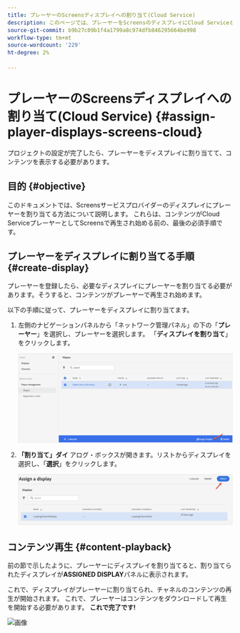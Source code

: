 ```yaml
---
title: プレーヤーのScreensディスプレイへの割り当て(Cloud Service)
description: このページでは、プレーヤーをScreensのディスプレイにCloud Serviceとして割り当てる方法について説明します。
source-git-commit: b9b27c09b1f4a1799a8c974dfb846295664be998
workflow-type: tm+mt
source-wordcount: '229'
ht-degree: 2%

---
```



# プレーヤーのScreensディスプレイへの割り当て(Cloud Service) {#assign-player-displays-screens-cloud}

プロジェクトの設定が完了したら、プレーヤーをディスプレイに割り当てて、コンテンツを表示する必要があります。

## 目的 {#objective}

このドキュメントでは、Screensサービスプロバイダーのディスプレイにプレーヤーを割り当てる方法について説明します。 これらは、コンテンツがCloud ServiceプレーヤーとしてScreensで再生され始める前の、最後の必須手順です。

## プレーヤーをディスプレイに割り当てる手順 {#create-display}

プレーヤーを登録したら、必要なディスプレイにプレーヤーを割り当てる必要があります。そうすると、コンテンツがプレーヤーで再生され始めます。

以下の手順に従って、プレーヤーをディスプレイに割り当てます。

1. 左側のナビゲーションパネルから「ネットワーク管理パネル」の下の「**プレーヤー**」を選択し、プレーヤーを選択します。 「**ディスプレイを割り当て**」をクリックします。

   ![画像](/help/screens-cloud/assets/player/register-player7.png)

1. **「割り当て」ダイ** アログ・ボックスが開きます。リストからディスプレイを選択し、「**選択**」をクリックします。

   ![画像](/help/screens-cloud/assets/player/register-player8.png)

## コンテンツ再生 {#content-playback}

前の節で示したように、プレーヤーにディスプレイを割り当てると、割り当てられたディスプレイが&#x200B;**ASSIGNED DISPLAY**&#x200B;パネルに表示されます。

これで、ディスプレイがプレーヤーに割り当てられ、チャネルのコンテンツの再生が開始されます。 これで、プレーヤーはコンテンツをダウンロードして再生を開始する必要があります。 **これで完了です!**

![画像](/help/screens-cloud/assets/player/output.gif)

